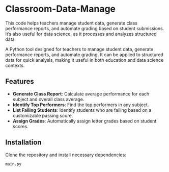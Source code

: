 # Classroom-Data-Manage
This code helps teachers manage student data, generate class performance reports, and automate grading based on student submissions. It’s also useful for data science, as it processes and analyzes structured data


A Python tool designed for teachers to manage student data, generate performance reports, and automate grading. It can be applied to structured data for quick analysis, making it useful in both education and data science contexts.

## Features
- **Generate Class Report**: Calculate average performance for each subject and overall class average.
- **Identify Top Performers**: Find the top performers in any subject.
- **List Failing Students**: Identify students who are failing based on a customizable passing score.
- **Assign Grades**: Automatically assign letter grades based on student scores.

## Installation

Clone the repository and install necessary dependencies:

```bash
main.py
